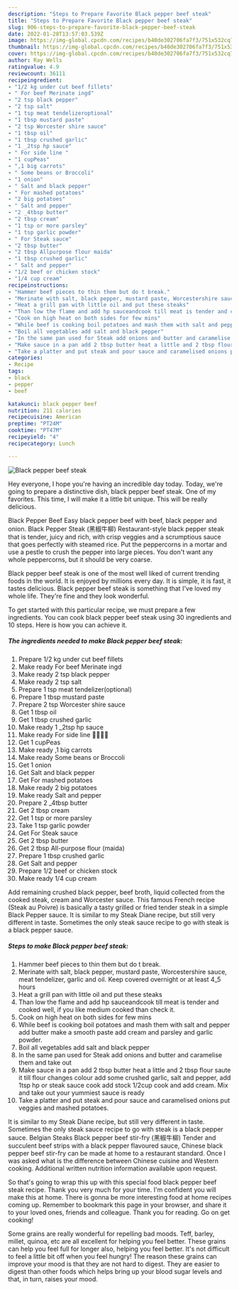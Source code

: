 ```yaml
---
description: "Steps to Prepare Favorite Black pepper beef steak"
title: "Steps to Prepare Favorite Black pepper beef steak"
slug: 906-steps-to-prepare-favorite-black-pepper-beef-steak
date: 2022-01-28T13:57:03.539Z
image: https://img-global.cpcdn.com/recipes/b40de302706fa7f3/751x532cq70/black-pepper-beef-steak-recipe-main-photo.jpg
thumbnail: https://img-global.cpcdn.com/recipes/b40de302706fa7f3/751x532cq70/black-pepper-beef-steak-recipe-main-photo.jpg
cover: https://img-global.cpcdn.com/recipes/b40de302706fa7f3/751x532cq70/black-pepper-beef-steak-recipe-main-photo.jpg
author: Ray Wells
ratingvalue: 4.9
reviewcount: 36111
recipeingredient:
- "1/2 kg under cut beef fillets"
- " For beef Merinate ingd"
- "2 tsp black pepper"
- "2 tsp salt"
- "1 tsp meat tendelizeroptional"
- "1 tbsp mustard paste"
- "2 tsp Worcester shire sauce"
- "1 tbsp oil"
- "1 tbsp crushed garlic"
- "1 _2tsp hp sauce"
- " For side line "
- "1 cupPeas"
- ",1 big carrots"
- " Some beans or Broccoli"
- "1 onion"
- " Salt and black pepper"
- " For mashed potatoes"
- "2 big potatoes"
- " Salt and pepper"
- "2 _4tbsp butter"
- "2 tbsp cream"
- "1 tsp or more parsley"
- "1 tsp garlic powder"
- " For Steak sauce"
- "2 tbsp butter"
- "2 tbsp Allpurpose flour maida"
- "1 tbsp crushed garlic"
- " Salt and pepper"
- "1/2 beef or chicken stock"
- "1/4 cup cream"
recipeinstructions:
- "Hammer beef pieces to thin them but do t break."
- "Merinate with salt, black pepper, mustard paste, Worcestershire sauce, meat tendelizer, garlic and oil. Keep covered overnight or at least 4_5 hours"
- "Heat a grill pan with little oil and put these steaks"
- "Than low the flame and add hp sauceandcook till meat is tender and cooked well, if you like medium cooked than check it."
- "Cook on high heat on both sides for few mins"
- "While beef is cooking boil potatoes and mash them with salt and pepper add butter make a smooth paste add cream and parsley and garlic powder."
- "Boil all vegetables add salt and black pepper"
- "In the same pan used for Steak add onions and butter and caramelise them and take out"
- "Make sauce in a pan add 2 tbsp butter heat a little and 2 tbsp flour saute it till flour changes colour add some crushed garlic, salt and pepper, add 1tsp hp or steak sauce cook add stock 1/2cup cook and add cream. Mix and take out your yummiest sauce is ready"
- "Take a platter and put steak and pour sauce and caramelised onions put veggies and mashed potatoes."
categories:
- Recipe
tags:
- black
- pepper
- beef

katakunci: black pepper beef 
nutrition: 211 calories
recipecuisine: American
preptime: "PT24M"
cooktime: "PT47M"
recipeyield: "4"
recipecategory: Lunch

---
```



![Black pepper beef steak](https://img-global.cpcdn.com/recipes/b40de302706fa7f3/751x532cq70/black-pepper-beef-steak-recipe-main-photo.jpg)

Hey everyone, I hope you're having an incredible day today. Today, we're going to prepare a distinctive dish, black pepper beef steak. One of my favorites. This time, I will make it a little bit unique. This will be really delicious.

Black Pepper Beef Easy black pepper beef with beef, black pepper and onion. Black Pepper Steak (黑椒牛柳) Restaurant-style black pepper steak that is tender, juicy and rich, with crisp veggies and a scrumptious sauce that goes perfectly with steamed rice. Put the peppercorns in a mortar and use a pestle to crush the pepper into large pieces. You don&#39;t want any whole peppercorns, but it should be very coarse.

Black pepper beef steak is one of the most well liked of current trending foods in the world. It is enjoyed by millions every day. It is simple, it is fast, it tastes delicious. Black pepper beef steak is something that I've loved my whole life. They're fine and they look wonderful.


To get started with this particular recipe, we must prepare a few ingredients. You can cook black pepper beef steak using 30 ingredients and 10 steps. Here is how you can achieve it.

<!--inarticleads1-->

##### The ingredients needed to make Black pepper beef steak:

1. Prepare 1/2 kg under cut beef fillets
1. Make ready  For beef Merinate ingd
1. Make ready 2 tsp black pepper
1. Make ready 2 tsp salt
1. Prepare 1 tsp meat tendelizer(optional)
1. Prepare 1 tbsp mustard paste
1. Prepare 2 tsp Worcester shire sauce
1. Get 1 tbsp oil
1. Get 1 tbsp crushed garlic
1. Make ready 1 _2tsp hp sauce
1. Make ready  For side line 🥔🧅🥕🥦
1. Get 1 cupPeas
1. Make ready ,1 big carrots
1. Make ready  Some beans or Broccoli
1. Get 1 onion
1. Get  Salt and black pepper
1. Get  For mashed potatoes
1. Make ready 2 big potatoes
1. Make ready  Salt and pepper
1. Prepare 2 _4tbsp butter
1. Get 2 tbsp cream
1. Get 1 tsp or more parsley
1. Take 1 tsp garlic powder
1. Get  For Steak sauce
1. Get 2 tbsp butter
1. Get 2 tbsp All-purpose flour (maida)
1. Prepare 1 tbsp crushed garlic
1. Get  Salt and pepper
1. Prepare 1/2 beef or chicken stock
1. Make ready 1/4 cup cream


Add remaining crushed black pepper, beef broth, liquid collected from the cooked steak, cream and Worcester sauce. This famous French recipe (Steak au Poivre) is basically a tasty grilled or fried tender steak in a simple Black Pepper sauce. It is similar to my Steak Diane recipe, but still very different in taste. Sometimes the only steak sauce recipe to go with steak is a black pepper sauce. 

<!--inarticleads2-->

##### Steps to make Black pepper beef steak:

1. Hammer beef pieces to thin them but do t break.
1. Merinate with salt, black pepper, mustard paste, Worcestershire sauce, meat tendelizer, garlic and oil. Keep covered overnight or at least 4_5 hours
1. Heat a grill pan with little oil and put these steaks
1. Than low the flame and add hp sauceandcook till meat is tender and cooked well, if you like medium cooked than check it.
1. Cook on high heat on both sides for few mins
1. While beef is cooking boil potatoes and mash them with salt and pepper add butter make a smooth paste add cream and parsley and garlic powder.
1. Boil all vegetables add salt and black pepper
1. In the same pan used for Steak add onions and butter and caramelise them and take out
1. Make sauce in a pan add 2 tbsp butter heat a little and 2 tbsp flour saute it till flour changes colour add some crushed garlic, salt and pepper, add 1tsp hp or steak sauce cook add stock 1/2cup cook and add cream. Mix and take out your yummiest sauce is ready
1. Take a platter and put steak and pour sauce and caramelised onions put veggies and mashed potatoes.


It is similar to my Steak Diane recipe, but still very different in taste. Sometimes the only steak sauce recipe to go with steak is a black pepper sauce. Belgian Steaks Black pepper beef stir-fry (黑椒牛柳) Tender and succulent beef strips with a black pepper flavoured sauce, Chinese black pepper beef stir-fry can be made at home to a restaurant standard. Once I was asked what is the difference between Chinese cuisine and Western cooking. Additional written nutrition information available upon request. 

So that's going to wrap this up with this special food black pepper beef steak recipe. Thank you very much for your time. I'm confident you will make this at home. There is gonna be more interesting food at home recipes coming up. Remember to bookmark this page in your browser, and share it to your loved ones, friends and colleague. Thank you for reading. Go on get cooking!

Some grains are really wonderful for repelling bad moods. Teff, barley, millet, quinoa, etc are all excellent for helping you feel better. These grains can help you feel full for longer also, helping you feel better. It's not difficult to feel a little bit off when you feel hungry! The reason these grains can improve your mood is that they are not hard to digest. They are easier to digest than other foods which helps bring up your blood sugar levels and that, in turn, raises your mood.
